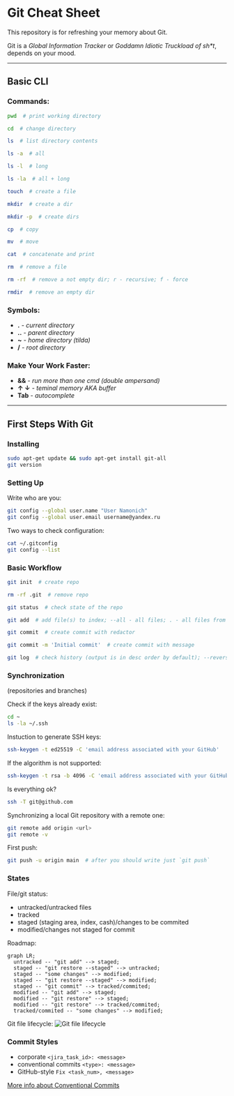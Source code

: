 # Git Cheat Sheet
This repository is for refreshing your memory about Git.

Git is a _Global Information Tracker_ or _Goddamn Idiotic Truckload of sh*t_, depends on your mood.

---

## Basic CLI
### Commands:
```bash
pwd  # print working directory
```
```bash
cd  # change directory
```
```bash
ls  # list directory contents
```
```bash
ls -a  # all
```
```bash
ls -l  # long
```
```bash
ls -la  # all + long
```
```bash
touch  # create a file
```
```bash
mkdir  # create a dir
```
```bash
mkdir -p  # create dirs
```
```bash
cp  # copy
```
```bash
mv  # move
```
```bash
cat  # concatenate and print
```
```bash
rm  # remove a file
```
```bash
rm -rf  # remove a not empty dir; r - recursive; f - force
```
```bash
rmdir  # remove an empty dir
```

### Symbols:
- **.** - *current directory*
- **..** - *parent directory*
- **~** - *home directory (tilda)*
- **/** - *root directory*

### Make Your Work Faster:
- **&&** - *run more than one cmd (double ampersand)*
- **↑ ↓** - *teminal memory AKA buffer*
- **Tab** - *autocomplete*

---

## First Steps With Git
### Installing
```bash
sudo apt-get update && sudo apt-get install git-all
git version
```

### Setting Up
Write who are you:
```bash
git config --global user.name "User Namonich"
git config --global user.email username@yandex.ru
```

Two ways to check configuration:
```bash
cat ~/.gitconfig
git config --list
```

### Basic Workflow
```bash
git init  # create repo
```
```bash
rm -rf .git  # remove repo
```
```bash
git status  # check state of the repo
```
```bash
git add  # add file(s) to index; --all - all files; . - all files from current dir
```
```bash
git commit  # create commit with redactor
```
```bash
git commit -m 'Initial commit'  # create commit with message
```
```bash
git log  # check history (output is in desc order by default); --reverse - asc order; --oneline - short way
```

### Synchronization
(repositories and branches)  

Check if the keys already exist:
```bash
cd ~
ls -la ~/.ssh
```

Instuction to generate SSH keys:
```bash
ssh-keygen -t ed25519 -C 'email address associated with your GitHub'
```
If the algorithm is not supported:
```bash
ssh-keygen -t rsa -b 4096 -C 'email address associated with your GitHub'
```

Is everything ok?
```bash
ssh -T git@github.com
```

Synchronizing a local Git repository with a remote one:
```bash
git remote add origin <url>
git remote -v
```

First push:
```bash
git push -u origin main  # after you should write just `git push`
```

### States
File/git status:
- untracked/untracked files
- tracked
- staged (staging area, index, cash)/changes to be commited
- modified/changes not staged for commit

Roadmap:
```mermaid
graph LR;
  untracked -- "git add" --> staged;
  staged -- "git restore --staged" --> untracked;
  staged -- "some changes" --> modified;
  staged -- "git restore --staged" --> modified;
  staged -- "git commit" --> tracked/commited;
  modified -- "git add" --> staged;
  modified -- "git restore" --> staged;
  modified -- "git restore" --> tracked/commited;
  tracked/commited -- "some changes" --> modified;
```

Git file lifecycle:
![Git file lifecycle](https://pictures.s3.yandex.net/resources/M2_T5_1686651284.png)

### Commit Styles
- corporate `<jira_task_id>: <message>`
- conventional commits `<type>: <message>`
- GitHub-style `Fix <task_num>, <message>`

[More info about Conventional Commits](https://www.conventionalcommits.org/en/v1.0.0-beta.4/#%D1%81%D0%BF%D0%B5%D1%86%D0%B8%D1%84%D0%B8%D0%BA%D0%B0%D1%86%D0%B8%D1%8F "Conventional Commits")
